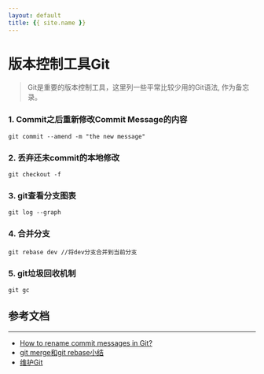 ```yaml
---
layout: default
title: {{ site.name }}
---
```


# 版本控制工具Git

> Git是重要的版本控制工具，这里列一些平常比较少用的Git语法, 作为备忘录。

### 1. Commit之后重新修改Commit Message的内容
    git commit --amend -m "the new message" 

### 2. 丢弃还未commit的本地修改
    git checkout -f 

### 3. git查看分支图表
    git log --graph

### 4. 合并分支
    git rebase dev //将dev分支合并到当前分支

### 5. git垃圾回收机制
    git gc

## 参考文档
---
- [How to rename commit messages in Git?](https://stackoverflow.com/questions/10748749/how-to-rename-commit-messages-in-git)
- [git merge和git rebase小结](http://blog.csdn.net/wh_19910525/article/details/7554489)
- [维护Git](http://gitbook.liuhui998.com/4_10.html)
